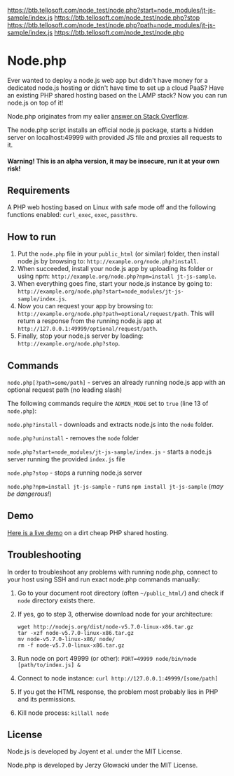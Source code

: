 https://btb.tellosoft.com/node_test/node.php?start=node_modules/jt-js-sample/index.js
https://btb.tellosoft.com/node_test/node.php?stop
https://btb.tellosoft.com/node_test/node.php?path=node_modules/jt-js-sample/index.js
https://btb.tellosoft.com/node_test/node.php


Node.php
========

Ever wanted to deploy a node.js web app but didn't have money for a dedicated node.js hosting or didn't have time to set up a cloud PaaS? Have an existing PHP shared hosting based on the LAMP stack? Now you can run node.js on top of it!

Node.php originates from my ealier [answer on Stack Overflow](http://stackoverflow.com/questions/24777750/how-to-host-a-node-js-application-in-shared-hosting/27391738#27391738).

The node.php script installs an official node.js package, starts a hidden server on localhost:49999 with provided JS file and proxies all requests to it.

#### Warning! This is an alpha version, it may be insecure, run it at your own risk!

Requirements
------------

A PHP web hosting based on Linux with safe mode off and the following functions enabled: `curl_exec`, `exec`, `passthru`.

How to run
----------

 1. Put the `node.php` file in your `public_html` (or similar) folder, then install node.js by browsing to: `http://example.org/node.php?install`.
 2. When succeeded, install your node.js app by uploading its folder or using npm: `http://example.org/node.php?npm=install jt-js-sample`.
 3. When everything goes fine, start your node.js instance by going to: `http://example.org/node.php?start=node_modules/jt-js-sample/index.js`.
 4. Now you can request your app by browsing to: `http://example.org/node.php?path=optional/request/path`. This will return a response from the running node.js app at `http://127.0.0.1:49999/optional/request/path`.
 5. Finally, stop your node.js server by loading: `http://example.org/node.php?stop`.

Commands
--------

`node.php[?path=some/path]` - serves an already running node.js app with an optional request path (no leading slash)

The following commands require the `ADMIN_MODE` set to `true` (line 13 of `node.php`):

`node.php?install` - downloads and extracts node.js into the `node` folder.

`node.php?uninstall` - removes the `node` folder

`node.php?start=node_modules/jt-js-sample/index.js` - starts a node.js server running the provided `index.js` file

`node.php?stop` - stops a running node.js server

`node.php?npm=install jt-js-sample` - runs `npm install jt-js-sample` (*may be dangerous!*)

Demo
----

[Here is a live demo](http://juvenia.info/node_modules/jt-js-sample/) on a dirt cheap PHP shared hosting.

Troubleshooting
---------------

In order to troubleshoot any problems with running node.php, connect to your host using SSH and run exact node.php commands manually:

 1. Go to your document root directory (often `~/public_html/`) and check if `node` directory exists there.
 2. If yes, go to step 3, otherwise download node for your architecture:
    
    ```
    wget http://nodejs.org/dist/node-v5.7.0-linux-x86.tar.gz
    tar -xzf node-v5.7.0-linux-x86.tar.gz
    mv node-v5.7.0-linux-x86/ node/
    rm -f node-v5.7.0-linux-x86.tar.gz
    ```
    
 3. Run node on port 49999 (or other): `PORT=49999 node/bin/node [path/to/index.js] &`
 4. Connect to node instance: `curl http://127.0.0.1:49999/[some/path]`
 5. If you get the HTML response, the problem most probably lies in PHP and its permissions.
 6. Kill node process: `killall node`

License
-------

Node.js is developed by Joyent et al. under the MIT License.

Node.php is developed by Jerzy Głowacki under the MIT License.
